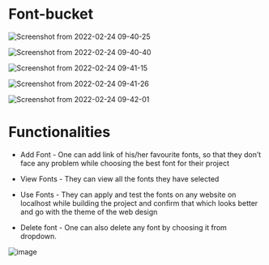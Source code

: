 # Font-bucket

![Screenshot from 2022-02-24 09-40-25](https://user-images.githubusercontent.com/31361983/155456730-394e4540-71fe-45ed-a3d3-d658134ea821.png)

![Screenshot from 2022-02-24 09-40-40](https://user-images.githubusercontent.com/31361983/155456678-a8671a1b-dd02-4805-ac42-c5b266dceef0.png)

![Screenshot from 2022-02-24 09-41-15](https://user-images.githubusercontent.com/31361983/155456683-c2b9968f-bac8-44cd-9577-473c4ddfd6cc.png)

![Screenshot from 2022-02-24 09-41-26](https://user-images.githubusercontent.com/31361983/155456760-a74279d0-b994-43d0-bdaf-dd98074d503b.png)

![Screenshot from 2022-02-24 09-42-01](https://user-images.githubusercontent.com/31361983/155456780-b24db430-c896-421f-b6aa-b274c0b1066a.png)
 
 # Functionalities
 

- Add Font - One can add link of his/her favourite fonts, so that they don’t face any problem while choosing the best font for their project

- View Fonts - They can view all the fonts they have selected

- Use Fonts - They can apply and test the fonts on any website on localhost while building the project and confirm that which looks better and go with the theme of the web design

- Delete font - One can also delete any font by choosing it from dropdown.


![image](https://user-images.githubusercontent.com/31361983/155456928-a59cc21e-6c0b-4a93-a5d5-ec436b612069.png)
